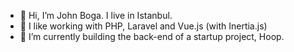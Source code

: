 - 👋 Hi, I’m John Boga. I live in Istanbul.
- 👀 I like working with PHP, Laravel and Vue.js (with Inertia.js)
- 🌱 I’m currently building the back-end of a startup project, Hoop.


<!---
hasancanboga/hasancanboga is a ✨ special ✨ repository because its `README.md` (this file) appears on your GitHub profile.
You can click the Preview link to take a look at your changes.
--->
